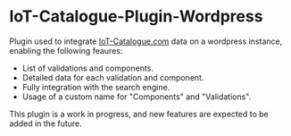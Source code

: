# IoT-Catalogue-Plugin-Wordpress

Plugin used to integrate [IoT-Catalogue.com](https://www.iot-catalogue.com) data on a wordpress instance, enabling the following feaures:

- List of validations and components.
- Detailed data for each validation and component. 
- Fully integration with the search engine.
- Usage of a custom name for "Components" and "Validations".

This plugin is a work in progress, and new features are expected to be added in the future.
